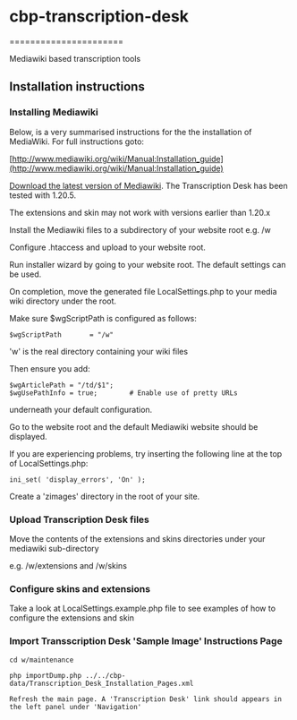 # cbp-transcription-desk
======================

Mediawiki based transcription tools


## Installation instructions

### Installing Mediawiki

Below, is a very summarised instructions for the the installation of MediaWiki. For full instructions goto:

[http://www.mediawiki.org/wiki/Manual:Installation_guide](http://www.mediawiki.org/wiki/Manual:Installation_guide)

[Download the latest version of Mediawiki](http://www.mediawiki.org/wiki/Download). The Transcription Desk has been tested with 1.20.5.

The extensions and skin may not work with versions earlier than 1.20.x

Install the Mediawiki files to a subdirectory of your website root e.g. /w

Configure .htaccess and upload to your website root.

Run installer wizard by going to your website root. The default settings can be used.

On completion, move the generated file LocalSettings.php to your media wiki directory under the root.

Make sure $wgScriptPath is configured as follows:

```
$wgScriptPath       = "/w"
```

'w' is the real directory containing your wiki files

Then ensure you add:

```
$wgArticlePath = "/td/$1";
$wgUsePathInfo = true;        # Enable use of pretty URLs
```

underneath your default configuration.

Go to the website root and the default Mediawiki website should be displayed.

If you are experiencing problems, try inserting the following line at the top of LocalSettings.php:

```
ini_set( 'display_errors', 'On' );
```

Create a 'zimages' directory in the root of your site.


### Upload Transcription Desk files

Move the contents of the extensions and skins directories under your mediawiki sub-directory

e.g. /w/extensions and /w/skins

### Configure skins and extensions

Take a look at LocalSettings.example.php file to see examples of how to configure the extensions and skin




### Import Transscription Desk 'Sample Image' Instructions Page

```
cd w/maintenance

php importDump.php ../../cbp-data/Transcription_Desk_Installation_Pages.xml

Refresh the main page. A 'Transcription Desk' link should appears in the left panel under 'Navigation'
```